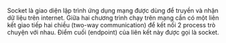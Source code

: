 Socket là giao diện lập trình ứng dụng mạng được dùng để truyền và nhận dữ liệu trên internet. Giữa hai chương trình chạy trên mạng cần có một liên kết giao tiếp hai chiều (two-way communication) để kết nối 2 process trò chuyện với nhau. Điểm cuối (endpoint) của liên kết này được gọi là socket.
